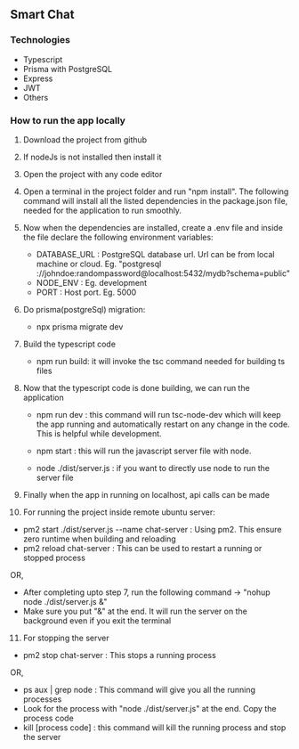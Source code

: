 ## Smart Chat

### Technologies

- Typescript
- Prisma with PostgreSQL
- Express
- JWT
- Others

### How to run the app locally

1. Download the project from github

2. If nodeJs is not installed then install it

3. Open the project with any code editor

4. Open a terminal in the project folder and run "npm install". The following command will install all the listed dependencies in the package.json file, needed for the application to run smoothly.

5. Now when the dependencies are installed, create a .env file and inside the file declare the following environment variables:

   - DATABASE_URL : PostgreSQL database url. Url can be from local machine or cloud. Eg. "postgresql ://johndoe:randompassword@localhost:5432/mydb?schema=public"
   - NODE_ENV : Eg. development
   - PORT : Host port. Eg. 5000

6. Do prisma(postgreSql) migration:

   - npx prisma migrate dev

7. Build the typescript code

   - npm run build: it will invoke the tsc command needed for building ts files

8. Now that the typescript code is done building, we can run the application

   - npm run dev : this command will run tsc-node-dev which will keep the app running and automatically restart on any change in the code. This is helpful while development.

   - npm start : this will run the javascript server file with node.

   - node ./dist/server.js : if you want to directly use node to run the server file

9. Finally when the app in running on localhost, api calls can be made

10. For running the project inside remote ubuntu server:

- pm2 start ./dist/server.js --name chat-server : Using pm2. This ensure zero runtime when building and reloading
- pm2 reload chat-server : This can be used to restart a running or stopped process

OR,

- After completing upto step 7, run the following command -> "nohup node ./dist/server.js &"
- Make sure you put "&" at the end. It will run the server on the background even if you exit the terminal

11. For stopping the server

- pm2 stop chat-server : This stops a running process

OR,

- ps aux | grep node : This command will give you all the running processes
- Look for the process with "node ./dist/server.js" at the end. Copy the process code
- kill [process code] : this command will kill the running process and stop the server
